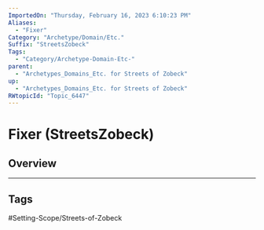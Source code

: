 ```yaml
---
ImportedOn: "Thursday, February 16, 2023 6:10:23 PM"
Aliases:
  - "Fixer"
Category: "Archetype/Domain/Etc."
Suffix: "StreetsZobeck"
Tags:
  - "Category/Archetype-Domain-Etc-"
parent:
  - "Archetypes_Domains_Etc. for Streets of Zobeck"
up:
  - "Archetypes_Domains_Etc. for Streets of Zobeck"
RWtopicId: "Topic_6447"
---
```

# Fixer (StreetsZobeck)
## Overview

---
## Tags
#Setting-Scope/Streets-of-Zobeck

